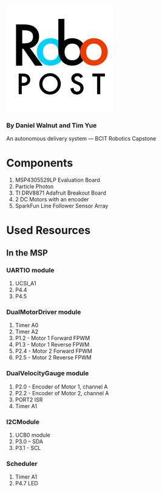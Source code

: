 ﻿![RoboPostLogo](logo.png)
### By Daniel Walnut and Tim Yue
An autonomous delivery system — BCIT Robotics Capstone

# Components

1. MSP4305529LP Evaluation Board
2. Particle Photon
3. TI DRV8871 Adafruit Breakout Board
4. 2 DC Motors with an encoder
5. SparkFun Line Follower Sensor Array

# Used Resources

## In the MSP

### UARTIO module

1. UCSI_A1
2. P4.4
3. P4.5

### DualMotorDriver module

1. Timer A0
1. Timer A2
2. P1.2 - Motor 1 Forward FPWM
3. P1.3 - Motor 1 Reverse FPWM
4. P2.4 - Motor 2 Forward FPWM
5. P2.5 - Motor 2 Reverse FPWM

### DualVelocityGauge module

1. P2.0 - Encoder of Motor 1, channel A
2. P2.2 - Encoder of Motor 2, channel A
3. PORT2 ISR
4. Timer A1

### I2CModule

1. UCB0 module
2. P3.0 – SDA
3. P3.1 - SCL

### Scheduler

1. Timer A1
2. P4.7 LED